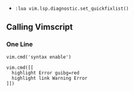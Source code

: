 - `:lua vim.lsp.diagnostic.set_quickfixlist()`

## Calling Vimscript

### One Line

```
vim.cmd('syntax enable')
```

```
vim.cmd([[
  highlight Error guibg=red
  highlight link Warning Error
]])
```
